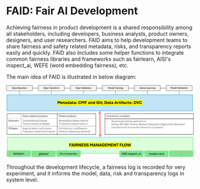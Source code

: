 # FAID: Fair AI Development

Achieving fairness in product development is a shared responsibility among all stakeholders, including developers, business analysts, product owners, designers, and user researchers. FAID aims to help development teams to share fairness and safety related metadata, risks, and transparency reports easily and quickly. FAID also includes some helper functions to integrate common fairness libraries and frameworks such as fairlearn, AISI's inspect_ai, WEFE (word embedding fairness), etc.

The main idea of FAID is illustrated in below diagram:

![](./docs/diagram/metadata.png)

Throughout the development lifecycle, a fairness log is recorded for very experiment, and it informs the model, data, risk and transparency logs in system level.